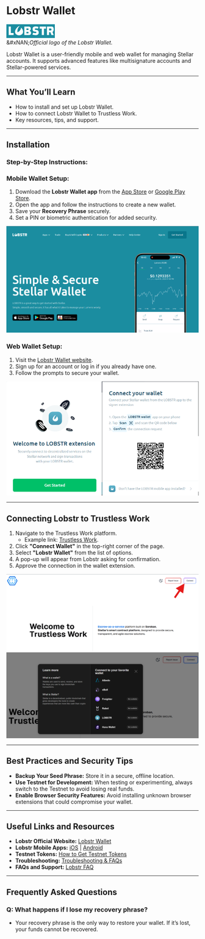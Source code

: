 # Lobstr Wallet

![Rabet Wallet Logo](../images/lobstr-logo.png)\
&#xNAN;_&#x4F;fficial logo of the Lobstr Wallet._

Lobstr Wallet is a user-friendly mobile and web wallet for managing Stellar accounts. It supports advanced features like multisignature accounts and Stellar-powered services.

***

## **What You’ll Learn**

* How to install and set up Lobstr Wallet.
* How to connect Lobstr Wallet to Trustless Work.
* Key resources, tips, and support.

***

## **Installation**

### **Step-by-Step Instructions:**

### **Mobile Wallet Setup:**

1. Download the **Lobstr Wallet app** from the [App Store](https://apps.apple.com) or [Google Play Store](https://play.google.com).
2. Open the app and follow the instructions to create a new wallet.
3. Save your **Recovery Phrase** securely.
4. Set a PIN or biometric authentication for added security.

![Lobstr Wallet](../images/lobstr-preview.png)

### **Web Wallet Setup:**

1. Visit the [Lobstr Wallet website](https://lobstr.co/).
2. Sign up for an account or log in if you already have one.
3. Follow the prompts to secure your wallet.

![Lobstr SetUp](../images/lobstr-setup.png)

***

## **Connecting Lobstr to Trustless Work**

1. Navigate to the Trustless Work platform.
   * Example link: [Trustless Work](https://dapp.trustlesswork.com/).
2. Click **"Connect Wallet"** in the top-right corner of the page.
3. Select **"Lobstr Wallet"** from the list of options.
4. A pop-up will appear from Lobstr asking for confirmation.
5. Approve the connection in the wallet extension.

![Trustless Work](../images/trustless-work.png) ![Wallet](../images/wallet-select.png)

***

## **Best Practices and Security Tips**

* **Backup Your Seed Phrase:** Store it in a secure, offline location.
* **Use Testnet for Development:** When testing or experimenting, always switch to the Testnet to avoid losing real funds.
* **Enable Browser Security Features:** Avoid installing unknown browser extensions that could compromise your wallet.

***

## **Useful Links and Resources**

* **Lobstr Official Website:** [Lobstr Wallet](https://lobstr.co/)
* **Lobstr Mobile Apps:** [iOS](https://apps.apple.com) | [Android](https://play.google.com)
* **Testnet Tokens:** [How to Get Testnet Tokens](../testnet-tokens.md)
* **Troubleshooting:** [Troubleshooting & FAQs](../troubleshooting.md)
* **FAQs and Support:** [Lobstr FAQ](https://lobstr.co/faq)

***

## **Frequently Asked Questions**

### **Q: What happens if I lose my recovery phrase?**

* Your recovery phrase is the only way to restore your wallet. If it’s lost, your funds cannot be recovered.
